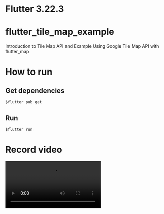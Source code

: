 # Flutter 3.22.3 

# flutter_tile_map_example
Introduction to Tile Map API and Example Using Google Tile Map API with flutter_map

# How to run
 ## Get dependencies
    $flutter pub get
 ## Run
    $flutter run


# Record video
<video src="https://github.com/user-attachments/assets/a246fc6d-afa4-4b9a-ba8f-ef43706319fa" width =“300”/>





